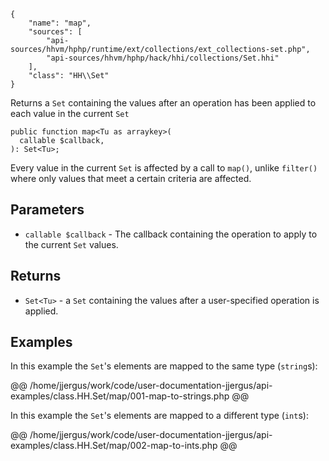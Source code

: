 ``` yamlmeta
{
    "name": "map",
    "sources": [
        "api-sources/hhvm/hphp/runtime/ext/collections/ext_collections-set.php",
        "api-sources/hhvm/hphp/hack/hhi/collections/Set.hhi"
    ],
    "class": "HH\\Set"
}
```




Returns a ` Set ` containing the values after an operation has been applied
to each value in the current `` Set ``




``` Hack
public function map<Tu as arraykey>(
  callable $callback,
): Set<Tu>;
```




Every value in the current ` Set ` is affected by a call to `` map() ``, unlike
``` filter() ``` where only values that meet a certain criteria are affected.




## Parameters




+ ` callable $callback ` - The callback containing the operation to apply to the
  current `` Set `` values.




## Returns




* ` Set<Tu> ` - a `` Set `` containing the values after a user-specified operation
  is applied.




## Examples




In this example the ` Set `'s elements are mapped to the same type (`` string ``s):







@@ /home/jjergus/work/code/user-documentation-jjergus/api-examples/class.HH.Set/map/001-map-to-strings.php @@




In this example the ` Set `'s elements are mapped to a different type (`` int ``s):







@@ /home/jjergus/work/code/user-documentation-jjergus/api-examples/class.HH.Set/map/002-map-to-ints.php @@
<!-- HHAPIDOC -->
